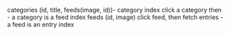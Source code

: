 categories (id, title, feeds(image, id))- category index
  click a category then - a category is a feed index
    feeds (id, image)
      click feed, then fetch entries - a feed is an entry index
